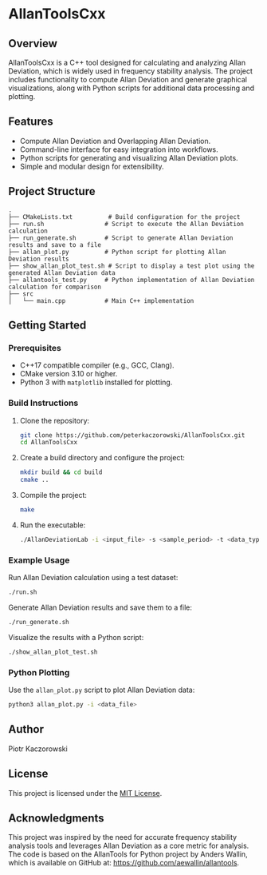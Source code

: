 # AllanToolsCxx

## Overview
AllanToolsCxx is a C++ tool designed for calculating and analyzing Allan Deviation, which is widely used in frequency stability analysis. The project includes functionality to compute Allan Deviation and generate graphical visualizations, along with Python scripts for additional data processing and plotting.

## Features
- Compute Allan Deviation and Overlapping Allan Deviation.
- Command-line interface for easy integration into workflows.
- Python scripts for generating and visualizing Allan Deviation plots.
- Simple and modular design for extensibility.

## Project Structure
```plaintext
.
├── CMakeLists.txt          # Build configuration for the project
├── run.sh                 # Script to execute the Allan Deviation calculation
├── run_generate.sh        # Script to generate Allan Deviation results and save to a file
├── allan_plot.py          # Python script for plotting Allan Deviation results
├── show_allan_plot_test.sh # Script to display a test plot using the generated Allan Deviation data
├── allantools_test.py     # Python implementation of Allan Deviation calculation for comparison
├── src
│   └── main.cpp           # Main C++ implementation
```

## Getting Started

### Prerequisites
- C++17 compatible compiler (e.g., GCC, Clang).
- CMake version 3.10 or higher.
- Python 3 with `matplotlib` installed for plotting.

### Build Instructions
1. Clone the repository:
   ```bash
   git clone https://github.com/peterkaczorowski/AllanToolsCxx.git
   cd AllanToolsCxx
   ```

2. Create a build directory and configure the project:
   ```bash
   mkdir build && cd build
   cmake ..
   ```

3. Compile the project:
   ```bash
   make
   ```

4. Run the executable:
   ```bash
   ./AllanDeviationLab -i <input_file> -s <sample_period> -t <data_type>
   ```

### Example Usage
Run Allan Deviation calculation using a test dataset:
```bash
./run.sh
```

Generate Allan Deviation results and save them to a file:
```bash
./run_generate.sh
```

Visualize the results with a Python script:
```bash
./show_allan_plot_test.sh
```

### Python Plotting
Use the `allan_plot.py` script to plot Allan Deviation data:
```bash
python3 allan_plot.py -i <data_file>
```

## Author
Piotr Kaczorowski

## License
This project is licensed under the [MIT License](LICENSE).

## Acknowledgments
This project was inspired by the need for accurate frequency stability analysis tools and leverages Allan Deviation as a core metric for analysis.
The code is based on the AllanTools for Python project by Anders Wallin, which is available on GitHub at: https://github.com/aewallin/allantools.

